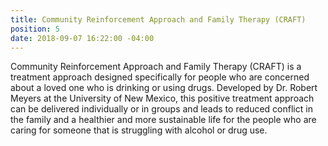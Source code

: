 ```yaml
---
title: Community Reinforcement Approach and Family Therapy (CRAFT)
position: 5
date: 2018-09-07 16:22:00 -04:00
---
```


Community Reinforcement Approach and Family Therapy (CRAFT) is a treatment approach designed specifically for people who are concerned about a loved one who is drinking or using drugs.  Developed by Dr. Robert Meyers at the University of New Mexico, this positive treatment approach can be delivered individually or in groups and leads to reduced conflict in the family and a healthier and more sustainable life for the people who are caring for someone that is struggling with alcohol or drug use. 
